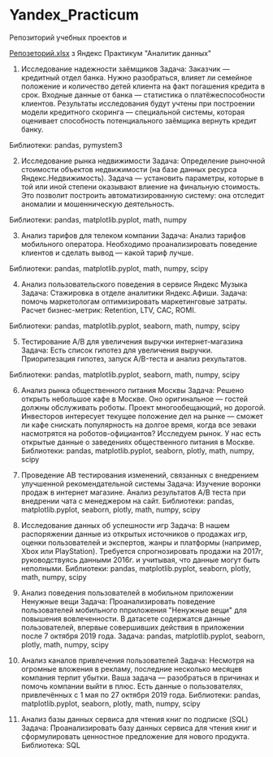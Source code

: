 # Yandex_Practicum
 Репозиторий учебных проектов и
 
[Репозеторий.xlsx](https://github.com/katiaiv/Yandex_Practicum/files/11472505/default.xlsx)
з Яндекс Практикум "Аналитик данных"

1. Исследование надежности заёмщиков
Задача: Заказчик — кредитный отдел банка. Нужно разобраться, влияет ли семейное положение и количество детей клиента на факт погашения кредита в срок. Входные данные от банка — статистика о платёжеспособности клиентов. Результаты исследования будут учтены при построении модели кредитного скоринга — специальной системы, которая оценивает способность потенциального заёмщика вернуть кредит банку.

Библиотеки: pandas, pymystem3

2. Исследование рынка недвижимости
Задача: Определение рыночной стоимости объектов недвижимости (на базе данных ресурса Яндекс.Недвижимость). Задача — установить параметры, которые в той или иной степени оказывают влиение на финальную стоимость. Это позволит построить автоматизированную систему: она отследит аномалии и мошенническую деятельность.

Библиотеки: pandas, matplotlib.pyplot, math, numpy

3. Анализ тарифов для телеком компании
Задача: Анализ тарифов мобильного оператора. Необходимо проанализировать поведение клиентов и сделать вывод — какой тариф лучше.

Библиотеки: pandas, matplotlib.pyplot, math, numpy, scipy

4. Анализ пользовательского поведения в сервисе Яндекс Музыка
Задача: Стажировка в отделе аналитики Яндекс.Афиши. Задача: помочь маркетологам оптимизировать маркетинговые затраты. Расчет бизнес-метрик: Retention, LTV, CAC, ROMI.

Библиотеки: pandas, matplotlib.pyplot, seaborn, math, numpy, scipy

5. Тестирование А/В для увеличения выручки интернет-магазина
Задача: Есть список гипотез для увеличения выручки. Приоритезация гипотез, запуск A/B-теста и анализ рехультатов.

Библиотеки: pandas, matplotlib.pyplot, seaborn, math, numpy, scipy

6. Анализ рынка общественного питания Москвы
Задача: Решено открыть небольшое кафе в Москве. Оно оригинальное — гостей должны обслуживать роботы. Проект многообещающий, но дорогой. Инвесторов интересует текущее положение дел на рынке — сможет ли кафе снискать популярность на долгое время, когда все зеваки насмотрятся на роботов-официантов? Исследуем рынок. У нас есть открытые данные о заведениях общественного питания в Москве.
Библиотеки: pandas, matplotlib.pyplot, seaborn, plotly, math, numpy, scipy

7. Проведение АВ тестирования изменений, связанных с внедрением улучшенной рекомендательной системы
Задача: Изучение воронки продаж в интернет магазине. Анализ результатов A/B теста при внедрении чата с менеджером на сайт.
Библиотеки: pandas, matplotlib.pyplot, seaborn, plotly, math, numpy, scipy

8. Исследование данных об успешности игр
Задача: В нашем распоряжении данные из открытых источников о продажах игр, оценки пользователей и экспертов, жанры и платформы (например, Xbox или PlayStation). Требуется спрогнозировать продажи на 2017г, руководствуясь данными 2016г. и учитывая, что данные могут быть неполными.
Библиотеки: pandas, matplotlib.pyplot, seaborn, plotly, math, numpy, scipy


9. Анализ поведения пользователей в мобильном приложении Ненужные вещи
Задача: Проанализировать поведение пользователей мобильного пприложения "Ненужные вещи" для повышения вовлеченности. В датасете содержатся данные пользователей, впервые совершивших действия в приложении после 7 октября 2019 года.
Задача: pandas, matplotlib.pyplot, seaborn, plotly, math, numpy, scipy

10. Анализ каналов привлечения пользователей
Задача: Несмотря на огромные вложения в рекламу, последние несколько месяцев компания терпит убытки. Ваша задача — разобраться в причинах и помочь компании выйти в плюс. Есть данные о пользователях, привлечённых с 1 мая по 27 октября 2019 года.
Библиотеки: pandas, matplotlib.pyplot, seaborn, plotly, math, numpy, scipy

11. Анализ базы данных сервиса для чтения книг по подписке (SQL)
Задача: Проанализировать базу данных сервиса для чтения книг и сформулировать ценностное предложение для нового продукта.
Библиотека: SQL
